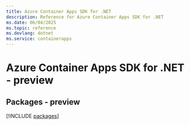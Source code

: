 ```yaml
---
title: Azure Container Apps SDK for .NET
description: Reference for Azure Container Apps SDK for .NET
ms.date: 06/04/2025
ms.topic: reference
ms.devlang: dotnet
ms.service: containerapps
---
```

# Azure Container Apps SDK for .NET - preview
## Packages - preview
[!INCLUDE [packages](container-apps-index.md)]